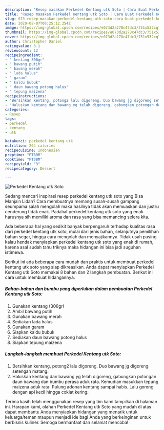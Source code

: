 ```yaml
---
description: "Resep masakan Perkedel Kentang utk Soto | Cara Buat Perkedel Kentang utk Soto Yang Paling Enak"
title: "Resep masakan Perkedel Kentang utk Soto | Cara Buat Perkedel Kentang utk Soto Yang Paling Enak"
slug: 673-resep-masakan-perkedel-kentang-utk-soto-cara-buat-perkedel-kentang-utk-soto-yang-paling-enak
date: 2020-08-07T06:25:12.254Z
image: https://img-global.cpcdn.com/recipes/e073d2a278c47dc3/751x532cq70/perkedel-kentang-utk-soto-foto-resep-utama.jpg
thumbnail: https://img-global.cpcdn.com/recipes/e073d2a278c47dc3/751x532cq70/perkedel-kentang-utk-soto-foto-resep-utama.jpg
cover: https://img-global.cpcdn.com/recipes/e073d2a278c47dc3/751x532cq70/perkedel-kentang-utk-soto-foto-resep-utama.jpg
author: Christopher Daniel
ratingvalue: 3.1
reviewcount: 12
recipeingredient:
- " kentang 300gr"
- " bawang putih"
- " bawang merah"
- " lada halus"
- " garam"
- " kaldu bubuk"
- " daun bawang potong halus"
- " tepung maizena"
recipeinstructions:
- "Bersihkan kentang, potong2 lalu digoreng. Duo bawang jg digoreng setengah matang."
- "Haluskan kentang dan bawang yg telah digoreng, gabungkan potongan daun bawang dan bumbu perasa aduk rata. Kemudian masukkan tepung maizena aduk rata. Pulung adonan kentang sampai habis. Lalu goreng dengan api kecil hingga coklat kering."
categories:
- Resep
tags:
- perkedel
- kentang
- utk

katakunci: perkedel kentang utk 
nutrition: 264 calories
recipecuisine: Indonesian
preptime: "PT39M"
cooktime: "PT38M"
recipeyield: "3"
recipecategory: Dessert

---
```



![Perkedel Kentang utk Soto](https://img-global.cpcdn.com/recipes/e073d2a278c47dc3/751x532cq70/perkedel-kentang-utk-soto-foto-resep-utama.jpg)

Sedang mencari inspirasi resep perkedel kentang utk soto yang Bisa Manjain Lidah? Cara membuatnya memang susah-susah gampang. seumpama salah mengolah maka hasilnya tidak akan memuaskan dan justru cenderung tidak enak. Padahal perkedel kentang utk soto yang enak harusnya sih memiliki aroma dan rasa yang bisa memancing selera kita.

Ada beberapa hal yang sedikit banyak berpengaruh terhadap kualitas rasa dari perkedel kentang utk soto, mulai dari jenis bahan, selanjutnya pemilihan bahan segar, hingga cara mengolah dan menyajikannya. Tidak usah pusing kalau hendak menyiapkan perkedel kentang utk soto yang enak di rumah, karena asal sudah tahu triknya maka hidangan ini bisa jadi suguhan istimewa.




Berikut ini ada beberapa cara mudah dan praktis untuk membuat perkedel kentang utk soto yang siap dikreasikan. Anda dapat menyiapkan Perkedel Kentang utk Soto memakai 8 bahan dan 2 langkah pembuatan. Berikut ini cara untuk membuat hidangannya.

<!--inarticleads1-->

##### Bahan-bahan dan bumbu yang diperlukan dalam pembuatan Perkedel Kentang utk Soto:

1. Gunakan  kentang (300gr)
1. Ambil  bawang putih
1. Gunakan  bawang merah
1. Sediakan  lada halus
1. Gunakan  garam
1. Siapkan  kaldu bubuk
1. Sediakan  daun bawang potong halus
1. Siapkan  tepung maizena




<!--inarticleads2-->

##### Langkah-langkah membuat Perkedel Kentang utk Soto:

1. Bersihkan kentang, potong2 lalu digoreng. Duo bawang jg digoreng setengah matang.
1. Haluskan kentang dan bawang yg telah digoreng, gabungkan potongan daun bawang dan bumbu perasa aduk rata. Kemudian masukkan tepung maizena aduk rata. Pulung adonan kentang sampai habis. Lalu goreng dengan api kecil hingga coklat kering.




Terima kasih telah menggunakan resep yang tim kami tampilkan di halaman ini. Harapan kami, olahan Perkedel Kentang utk Soto yang mudah di atas dapat membantu Anda menyiapkan hidangan yang menarik untuk keluarga/teman maupun menjadi ide bagi Anda yang berkeinginan untuk berbisnis kuliner. Semoga bermanfaat dan selamat mencoba!
